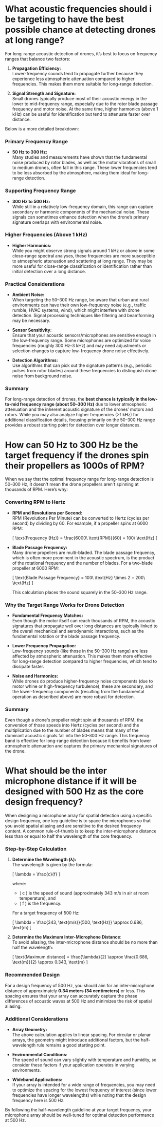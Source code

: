 # What acoustic frequencies should i be targeting to have the best possible chance at detecting drones at long range?

For long-range acoustic detection of drones, it’s best to focus on frequency ranges that balance two factors:

1. **Propagation Efficiency:**  
   Lower-frequency sounds tend to propagate further because they experience less atmospheric attenuation compared to higher frequencies. This makes them more suitable for long-range detection.

2. **Signal Strength and Signature:**  
   Small drones typically produce most of their acoustic energy in the lower to mid-frequency range, especially due to the rotor blade passage frequency and motor noise. At the same time, higher harmonics (above 1 kHz) can be useful for identification but tend to attenuate faster over distance.

Below is a more detailed breakdown:

### Primary Frequency Range

- **50 Hz to 300 Hz:**  
  Many studies and measurements have shown that the fundamental noise produced by rotor blades, as well as the motor vibrations of small to medium drones, often fall in this range. These lower frequencies tend to be less absorbed by the atmosphere, making them ideal for long-range detection.

### Supporting Frequency Range

- **300 Hz to 500 Hz:**  
  While still in a relatively low-frequency domain, this range can capture secondary or harmonic components of the mechanical noise. These signals can sometimes enhance detection when the drone’s primary signature overlaps with environmental noise.

### Higher Frequencies (Above 1 kHz)

- **Higher Harmonics:**  
  While you might observe strong signals around 1 kHz or above in some close-range spectral analyses, these frequencies are more susceptible to atmospheric attenuation and scattering at long range. They may be more useful for close-range classification or identification rather than initial detection over a long distance.

### Practical Considerations

- **Ambient Noise:**  
  When targeting the 50–300 Hz range, be aware that urban and rural environments can have their own low-frequency noise (e.g., traffic rumble, HVAC systems, wind), which might interfere with drone detection. Signal processing techniques like filtering and beamforming may be necessary.

- **Sensor Sensitivity:**  
  Ensure that your acoustic sensors/microphones are sensitive enough in the low-frequency range. Some microphones are optimized for voice frequencies (roughly 300 Hz–3 kHz) and may need adjustments or selection changes to capture low-frequency drone noise effectively.

- **Detection Algorithms:**  
  Use algorithms that can pick out the signature patterns (e.g., periodic pulses from rotor blades) around these frequencies to distinguish drone noise from background noise.

### Summary

For long-range detection of drones, the **best chance is typically in the low-to-mid frequency range (about 50–300 Hz)** due to lower atmospheric attenuation and the inherent acoustic signature of the drones’ motors and rotors. While you may also analyze higher frequencies (>1 kHz) for additional classification details, focusing primarily on the 50–300 Hz range provides a robust starting point for detection over longer distances.

# How can 50 Hz to 300 Hz be the target frequency if the drones spin their propellers as 1000s of RPM?

When we say that the optimal frequency range for long-range detection is 50–300 Hz, it doesn't mean the drone propellers aren't spinning at thousands of RPM. Here’s why:

### Converting RPM to Hertz

- **RPM and Revolutions per Second:**  
  RPM (Revolutions Per Minute) can be converted to Hertz (cycles per second) by dividing by 60. For example, if a propeller spins at 6000 RPM:
  
  \[
  \text{Frequency (Hz)} = \frac{6000\ \text{RPM}}{60} = 100\ \text{Hz}
  \]
  
- **Blade Passage Frequency:**  
  Many drone propellers are multi-bladed. The blade passage frequency, which is often more prominent in the acoustic spectrum, is the product of the rotational frequency and the number of blades. For a two-blade propeller at 6000 RPM:
  
  \[
  \text{Blade Passage Frequency} = 100\ \text{Hz} \times 2 = 200\ \text{Hz}
  \]
  
  This calculation places the sound squarely in the 50–300 Hz range.

### Why the Target Range Works for Drone Detection

- **Fundamental Frequency Matches:**  
  Even though the motor itself can reach thousands of RPM, the acoustic signatures that propagate well over long distances are typically linked to the overall mechanical and aerodynamic interactions, such as the fundamental rotation or the blade passage frequency.
  
- **Lower Frequency Propagation:**  
  Low-frequency sounds (like those in the 50–300 Hz range) are less affected by atmospheric attenuation. This makes them more effective for long-range detection compared to higher frequencies, which tend to dissipate faster.

- **Noise and Harmonics:**  
  While drones do produce higher-frequency noise components (due to motor whine or high-frequency turbulence), these are secondary, and the lower-frequency components (resulting from the fundamental operation as described above) are more robust for detection.

### Summary

Even though a drone's propeller might spin at thousands of RPM, the conversion of those speeds into Hertz (cycles per second) and the multiplication due to the number of blades means that many of the dominant acoustic signals fall into the 50–300 Hz range. This frequency band is effective for long-range detection because it benefits from lower atmospheric attenuation and captures the primary mechanical signatures of the drone.

# What should be the inter microphone distance if it will be designed with 500 Hz as the core design frequency?

When designing a microphone array for spatial detection using a specific design frequency, one key guideline is to space the microphones so that you avoid spatial aliasing and are sensitive to the desired frequency content. A common rule-of-thumb is to keep the inter-microphone distance less than or equal to half the wavelength of the core frequency.

### Step-by-Step Calculation

1. **Determine the Wavelength (λ):**  
   The wavelength is given by the formula:  

   \[
   \lambda = \frac{c}{f}
   \]

   where:  
   - \( c \) is the speed of sound (approximately 343 m/s in air at room temperature), and  
   - \( f \) is the frequency.

   For a target frequency of 500 Hz:

   \[
   \lambda = \frac{343\, \text{m/s}}{500\, \text{Hz}} \approx 0.686\, \text{m}
   \]

2. **Determine the Maximum Inter-Microphone Distance:**  
   To avoid aliasing, the inter-microphone distance should be no more than half the wavelength:

   \[
   \text{Maximum distance} = \frac{\lambda}{2} \approx \frac{0.686\, \text{m}}{2} \approx 0.343\, \text{m}
   \]

### Recommended Design

For a design frequency of 500 Hz, you should aim for an inter-microphone distance of approximately **0.34 meters (34 centimeters)** or less. This spacing ensures that your array can accurately capture the phase differences of acoustic waves at 500 Hz and minimizes the risk of spatial aliasing.

### Additional Considerations

- **Array Geometry:**  
  The above calculation applies to linear spacing. For circular or planar arrays, the geometry might introduce additional factors, but the half-wavelength rule remains a good starting point.

- **Environmental Conditions:**  
  The speed of sound can vary slightly with temperature and humidity, so consider these factors if your application operates in varying environments.

- **Wideband Applications:**  
  If your array is intended for a wide range of frequencies, you may need to optimize the spacing for the lowest frequency of interest (since lower frequencies have longer wavelengths) while noting that the design frequency here is 500 Hz.

By following the half-wavelength guideline at your target frequency, your microphone array should be well-tuned for optimal detection performance at 500 Hz.
